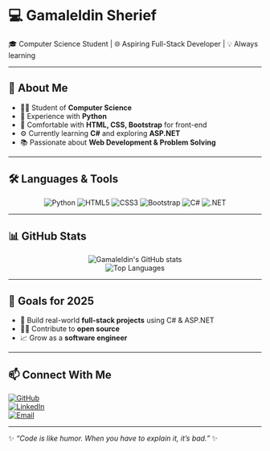 # 💻 Gamaleldin Sherief  

🎓 Computer Science Student | 🌐 Aspiring Full-Stack Developer | 💡 Always learning  

---

## 🚀 About Me  
- 👨‍🎓 Student of **Computer Science**  
- 🐍 Experience with **Python**  
- 🎨 Comfortable with **HTML, CSS, Bootstrap** for front-end  
- ⚙️ Currently learning **C#** and exploring **ASP.NET**  
- 📚 Passionate about **Web Development & Problem Solving**  

---

## 🛠️ Languages & Tools  

<div align="center">

![Python](https://img.shields.io/badge/Python-3776AB?style=for-the-badge&logo=python&logoColor=white)
![HTML5](https://img.shields.io/badge/HTML5-E34F26?style=for-the-badge&logo=html5&logoColor=white)
![CSS3](https://img.shields.io/badge/CSS3-1572B6?style=for-the-badge&logo=css3&logoColor=white)
![Bootstrap](https://img.shields.io/badge/Bootstrap-7952B3?style=for-the-badge&logo=bootstrap&logoColor=white)
![C#](https://img.shields.io/badge/C%23-239120?style=for-the-badge&logo=c-sharp&logoColor=white)
![.NET](https://img.shields.io/badge/.NET-512BD4?style=for-the-badge&logo=dotnet&logoColor=white)

</div>

---

## 📊 GitHub Stats  

<div align="center">

![Gamaleldin's GitHub stats](https://github-readme-stats.vercel.app/api?username=Gemy&show_icons=true&theme=tokyonight)  
![Top Languages](https://github-readme-stats.vercel.app/api/top-langs/?username=Gemy&layout=compact&theme=tokyonight)

</div>

---

## 🌟 Goals for 2025  
- 🚀 Build real-world **full-stack projects** using C# & ASP.NET  
- 🧑‍💻 Contribute to **open source**  
- 📈 Grow as a **software engineer**  

---

## 📫 Connect With Me  

[![GitHub](https://img.shields.io/badge/GitHub-181717?style=for-the-badge&logo=github&logoColor=white)](https://github.com/Gemy)  
[![LinkedIn](https://img.shields.io/badge/LinkedIn-0A66C2?style=for-the-badge&logo=linkedin&logoColor=white)](https://linkedin.com)  
[![Email](https://img.shields.io/badge/Email-D14836?style=for-the-badge&logo=gmail&logoColor=white)](mailto:youremail@example.com)  

---
✨ *“Code is like humor. When you have to explain it, it’s bad.”* ✨
